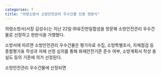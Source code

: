 ```yaml
---
categories: f
title: "의령소방서 소방안전관리 우수건물 인증 현판식"
---
```

의령소방서(서장 김성수)는 지난 22일 ㈜유진한일합섬을 방문해 소방안전관리 우수건물로 선정하고 현판식을 거행했다.

소방서에 따르면 소방안전관리 우수건물은 평가자료 수집, 소방특별조사, 자체점검 등 종합평가표 작성과 자체 선정 심의를 통해 화재안전기준 준수 여부, 소방계획서 작성 충실도 등의 기준에 의거 선정된다.

소방안전관리 우수건물에 선정되면